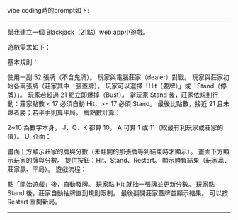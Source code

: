 vibe coding時的prompt如下:

------------------------------------------------------------------

幫我建立一個 Blackjack（21點）web app小遊戲。

遊戲需求如下：

基本規則：

使用一副 52 張牌（不含鬼牌）。
玩家與電腦莊家（dealer）對戰。
玩家與莊家初始各兩張牌（莊家其中一張蓋牌）。
玩家可以選擇「Hit（要牌）」或「Stand（停牌）」。
玩家若超過 21 點立即爆掉（Bust）。
當玩家 Stand 後，莊家依規則行動：莊家點數 < 17 必須自動 Hit，>= 17 必須 Stand。
最後比點數，接近 21 且未爆者勝；若平手則算平局。
牌點數計算：

2~10 為數字本身。
J、Q、K 都算 10。
A 可算 1 或 11（取最有利玩家或莊家的值）。
UI 介面：

畫面上方顯示莊家的牌與分數（未翻開的那張牌等到結束時才顯示）。
畫面下方顯示玩家的牌與分數。
提供按鈕：Hit、Stand、Restart。
顯示勝負結果（玩家贏、莊家贏、平局）。
遊戲流程：

點「開始遊戲」後，自動發牌。
玩家點 Hit 就抽一張牌並更新分數。
玩家點 Stand 後，莊家自動抽牌直到規則限制。
最後翻開莊家蓋牌並顯示結果。
可以按 Restart 重開新局。

--------------------------------------------------------------------

